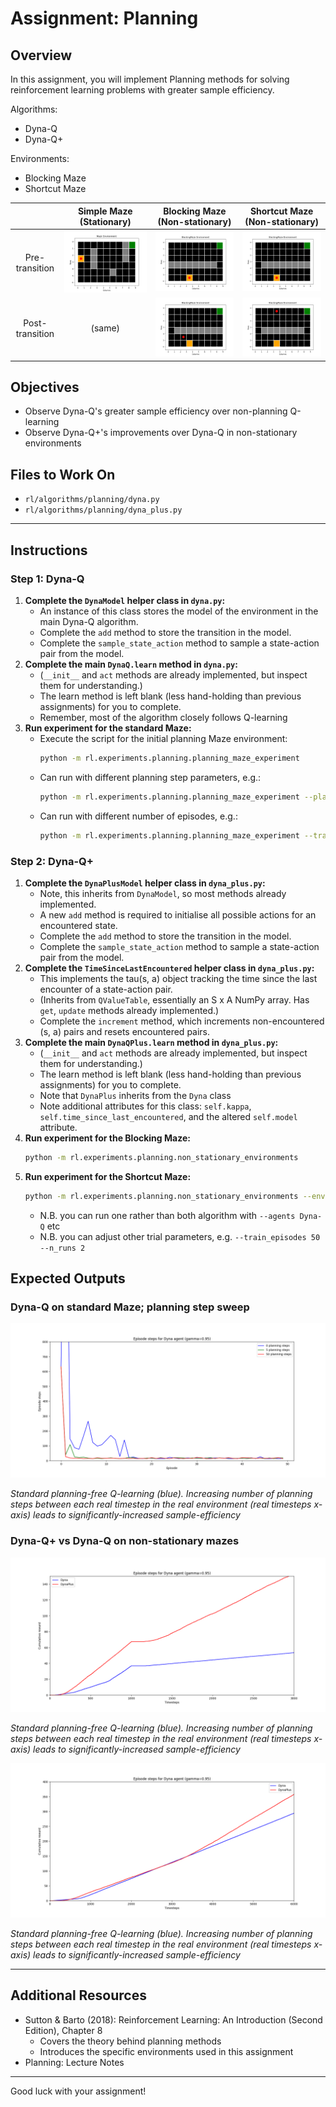 # Assignment: Planning

## Overview

In this assignment, you will implement Planning methods for solving reinforcement learning problems with greater 
sample efficiency.

Algorithms:
- Dyna-Q
- Dyna-Q+

Environments:
- Blocking Maze
- Shortcut Maze

|                 | Simple Maze (Stationary)                           | Blocking Maze (Non-stationary)                                     | Shortcut Maze (Non-stationary)                                     |
| :---: | :---: | :---: | :---: |
| Pre-transition  | ![Simple Maze](../images/planning/simple_maze.png) | ![Blocking Maze Initial](../images/planning/blocking_maze_pre.png) | ![Shortcut Maze Initial](../images/planning/shortcut_maze_pre.png) |
| Post-transition | (same)                                             | ![Blocking Maze Final](../images/planning/blocking_maze_post.png) | ![Shortcut Maze Final](../images/planning/shortcut_maze_post.png) |


## Objectives

- Observe Dyna-Q's greater sample efficiency over non-planning Q-learning
- Observe Dyna-Q+'s improvements over Dyna-Q in non-stationary environments

## Files to Work On

- `rl/algorithms/planning/dyna.py`
- `rl/algorithms/planning/dyna_plus.py`

---

## Instructions

### Step 1: Dyna-Q

1. **Complete the `DynaModel` helper class in `dyna.py`:**
   - An instance of this class stores the model of the environment in the main Dyna-Q algorithm.
   - Complete the `add` method to store the transition in the model.
   - Complete the `sample_state_action` method to sample a state-action pair from the model.
2. **Complete the main `DynaQ.learn` method in `dyna.py`:**
   - (`__init__` and `act` methods are already implemented, but inspect them for understanding.)
   - The learn method is left blank (less hand-holding than previous assignments) for you to complete. 
   - Remember, most of the algorithm closely follows Q-learning
3. **Run experiment for the standard Maze:**
   - Execute the script for the initial planning Maze environment:
     ```bash
     python -m rl.experiments.planning.planning_maze_experiment
     ```
   - Can run with different planning step parameters, e.g.:
     ```bash
     python -m rl.experiments.planning.planning_maze_experiment --planning_steps 10 20 30
     ```
   - Can run with different number of episodes, e.g.:
     ```bash
     python -m rl.experiments.planning.planning_maze_experiment --train_episodes 10
     ```

### Step 2: Dyna-Q+

1. **Complete the `DynaPlusModel` helper class in `dyna_plus.py`:**
    - Note, this inherits from `DynaModel`, so most methods already implemented.
    - A new `add` method is required to initialise all possible actions for an encountered state.
    - Complete the `add` method to store the transition in the model.
    - Complete the `sample_state_action` method to sample a state-action pair from the model.
2. **Complete the `TimeSinceLastEncountered` helper class in `dyna_plus.py`:**
    - This implements the tau(s, a) object tracking the time since the last encounter of a state-action pair.
    - (Inherits from `QValueTable`, essentially an S x A NumPy array. Has `get`, `update` methods already implemented.)
    - Complete the `increment` method, which increments non-encountered (s, a) pairs and resets encountered pairs.
3.  **Complete the main `DynaQPlus.learn` method in `dyna_plus.py`:**
    - (`__init__` and `act` methods are already implemented, but inspect them for understanding.)
    - The learn method is left blank (less hand-holding than previous assignments) for you to complete. 
    - Note that `DynaPlus` inherits from the `Dyna` class
    - Note additional attributes for this class: `self.kappa`, `self.time_since_last_encountered`, and the altered `self.model` attribute.
3. **Run experiment for the Blocking Maze:**
     ```bash
     python -m rl.experiments.planning.non_stationary_environments
     ```
4. **Run experiment for the Shortcut Maze:**
      ```bash
      python -m rl.experiments.planning.non_stationary_environments --environment_name ShortcutMaze
      ```
      - N.B. you can run one rather than both algorithm with `--agents Dyna-Q` etc
      - N.B. you can adjust other trial parameters, e.g. `--train_episodes 50 --n_runs 2`
   

## Expected Outputs

### Dyna-Q on standard Maze; planning step sweep

![Description of Image](../images/planning/planning_step_sweep.png)

*Standard planning-free Q-learning (blue). Increasing number of planning steps between each real timestep in the 
real environment (real timesteps x-axis) leads to significantly-increased sample-efficiency*

### Dyna-Q+ vs Dyna-Q on non-stationary mazes

![Description of Image](../images/planning/blocking_maze.png)

*Standard planning-free Q-learning (blue). Increasing number of planning steps between each real timestep in the 
real environment (real timesteps x-axis) leads to significantly-increased sample-efficiency*

![Description of Image](../images/planning/shortcut_maze.png)

*Standard planning-free Q-learning (blue). Increasing number of planning steps between each real timestep in the 
real environment (real timesteps x-axis) leads to significantly-increased sample-efficiency*

---

## Additional Resources

- Sutton & Barto (2018): Reinforcement Learning: An Introduction (Second Edition), Chapter 8
    - Covers the theory behind planning methods
    - Introduces the specific environments used in this assignment
- Planning: Lecture Notes

---
Good luck with your assignment!
